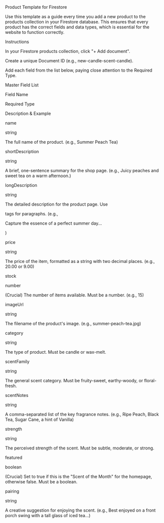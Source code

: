 Product Template for Firestore

Use this template as a guide every time you add a new product to the products collection in your Firestore database. This ensures that every product has the correct fields and data types, which is essential for the website to function correctly.

Instructions

In your Firestore products collection, click "+ Add document".

Create a unique Document ID (e.g., new-candle-scent-candle).

Add each field from the list below, paying close attention to the Required Type.

Master Field List

Field Name

Required Type

Description & Example

name

string

The full name of the product. (e.g., Summer Peach Tea)

shortDescription

string

A brief, one-sentence summary for the shop page. (e.g., Juicy peaches and sweet tea on a warm afternoon.)

longDescription

string

The detailed description for the product page. Use <p> tags for paragraphs. (e.g., <p>Capture the essence of a perfect summer day...</p>)

price

string

The price of the item, formatted as a string with two decimal places. (e.g., 20.00 or 9.00)

stock

number

(Crucial) The number of items available. Must be a number. (e.g., 15)

imageUrl

string

The filename of the product's image. (e.g., summer-peach-tea.jpg)

category

string

The type of product. Must be candle or wax-melt.

scentFamily

string

The general scent category. Must be fruity-sweet, earthy-woody, or floral-fresh.

scentNotes

string

A comma-separated list of the key fragrance notes. (e.g., Ripe Peach, Black Tea, Sugar Cane, a hint of Vanilla)

strength

string

The perceived strength of the scent. Must be subtle, moderate, or strong.

featured

boolean

(Crucial) Set to true if this is the "Scent of the Month" for the homepage, otherwise false. Must be a boolean.

pairing

string

A creative suggestion for enjoying the scent. (e.g., Best enjoyed on a front porch swing with a tall glass of iced tea...)